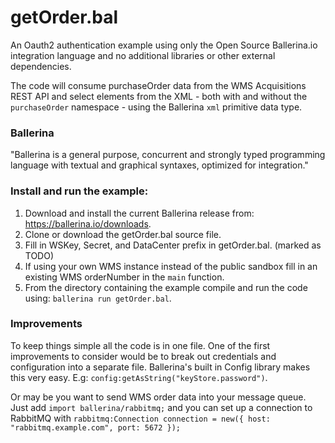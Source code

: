 # getOrder.bal

An Oauth2 authentication example using only the Open Source Ballerina.io integration language and no additional libraries or other external dependencies.
 
The code will consume purchaseOrder data from the WMS Acquisitions REST API
and select elements from the XML - both with and without the  `purchaseOrder` namespace - using the Ballerina `xml` primitive data type.

### Ballerina

"Ballerina is a general purpose, concurrent and strongly typed programming language with textual and graphical syntaxes, optimized for integration."

### Install and run the example:

1. Download and install the current Ballerina release from: https://ballerina.io/downloads.
2. Clone or download the getOrder.bal source file.
3. Fill in WSKey, Secret, and DataCenter prefix in getOrder.bal. (marked as TODO)
4. If using your own WMS instance instead of the public sandbox fill in an existing WMS orderNumber  in the `main` function.
5. From the directory containing the example compile and run the code using: `ballerina run getOrder.bal`.

### Improvements

To keep things simple all the code is in one file. One of the first improvements to consider would be to break out credentials and configuration into a separate file. Ballerina's built in Config library makes this very easy. E.g: `config:getAsString("keyStore.password")`.

Or may be you want to send WMS order data into your message queue. Just add `import ballerina/rabbitmq;` and you can set up a connection to RabbitMQ with `rabbitmq:Connection connection = new({ host: "rabbitmq.example.com", port: 5672 });`
